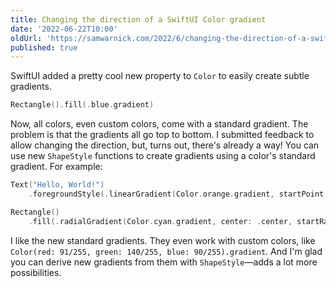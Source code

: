 ```yaml
---
title: Changing the direction of a SwiftUI Color gradient
date: '2022-06-22T10:00'
oldUrl: 'https://samwarnick.com/2022/6/changing-the-direction-of-a-swiftui-color-gradient'
published: true
---
```


SwiftUI added a pretty cool new property to `Color` to easily create subtle gradients.

```swift
Rectangle().fill(.blue.gradient)
```

Now, all colors, even custom colors, come with a standard gradient. The problem is that the gradients all go top to bottom. I submitted feedback to allow changing the direction, but, turns out, there's already a way! You can use new `ShapeStyle` functions to create gradients using a color's standard gradient. For example:

```swift
Text("Hello, World!")
    .foregroundStyle(.linearGradient(Color.orange.gradient, startPoint: .leading, endPoint: .trailing))

Rectangle()
    .fill(.radialGradient(Color.cyan.gradient, center: .center, startRadius: 0, endRadius: 500))
```

I like the new standard gradients. They even work with custom colors, like `Color(red: 91/255, green: 140/255, blue: 90/255).gradient`. And I'm glad you can derive new gradients from them with `ShapeStyle`—adds a lot more possibilities.

